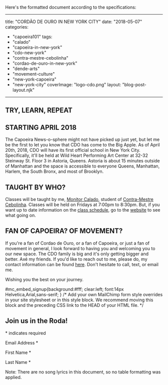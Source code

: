 Here's the formatted document according to the specifications:

---
title: "CORDÃO DE OURO IN NEW YORK CITY"
date: "2018-05-07"
categories: 
  - "capoeira101"
tags: 
  - "calado"
  - "capoeira-in-new-york"
  - "cdo-new-york"
  - "contra-mestre-cebolinha"
  - "cordao-de-ouro-in-new-york"
  - "dende-arts"
  - "movement-culture"
  - "new-york-capoeira"
  - "new-york-city"
coverImage: "logo-cdo.png"
layout: "blog-post-layout.njk"
---

## TRY, LEARN, REPEAT

## STARTING APRIL 2018

The Capoeira News-o-sphere might not have picked up just yet, but let me be the first to let you know that CDO has come to the Big Apple. As of April 20th, 2018, CDO will have its first official school in New York City. Specifically, it'll be held at Wild Heart Performing Art Center at 32-32 Steinway St. Floor 3 in Astoria, Queens. Astoria is about 15 minutes outside of Manhattan and the space is accessible to everyone Queens, Manhattan, Harlem, the South Bronx, and most of Brooklyn.

## TAUGHT BY WHO?

Classes will be taught by me, [Monitor Calado](https://www.instagram.com/dende_arts/), student of [Contra-Mestre Cebolinha](https://www.instagram.com/p/BLv5cVrBwdJ/). Classes will be held on Fridays at 7:00pm to 8:30pm. But, if you want up to date information on the [class schedule](http://www.dendearts.com/classes), go to the [website](https://dendearts.com) to see what going on.

## FAN OF CAPOEIRA? OF MOVEMENT?

If you're a fan of Cordao de Ouro, or a fan of Capoeira, or just a fan of movement in general, I look forward to having you and welcoming you to our new space. The CDO family is big and it's only getting bigger and better. Axé my friends. If you'd like to reach out to me, please do, my contact information can be found [here](https://dendearts.com/contact). Don't hesitate to call, text, or email me.

Wishing you the best on your journey.

#mc\_embed\_signup{background:#fff; clear:left; font:14px Helvetica,Arial,sans-serif; } /\* Add your own MailChimp form style overrides in your site stylesheet or in this style block. We recommend moving this block and the preceding CSS link to the HEAD of your HTML file. \*/

## Join us in the Roda!

\* indicates required

Email Address \*

First Name \*

Last Name \*

Note: There are no song lyrics in this document, so no table formatting was applied.